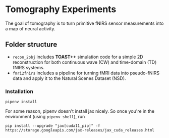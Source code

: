 # Tomography Experiments

The goal of tomography is to turn primitive fNIRS sensor measurements into a map of neural activity.

## Folder structure

* `recon_2obj` includes **TOAST++** simulation code for a simple 2D reconstruction for both continuous wave (CW) and time-domain (TD) fNIRS systems.
* `fmri2fnirs` includes a pipeline for turning fMRI data into pseudo-fNIRS data and apply it to the Natural Scenes Dataset (NSD).

### Installation
```
pipenv install
```

For some reason, pipenv doesn't install jax nicely. So once you're in the environment (using `pipenv shell`), run
```
pip install --upgrade "jax[cuda11_pip]" -f https://storage.googleapis.com/jax-releases/jax_cuda_releases.html
```
